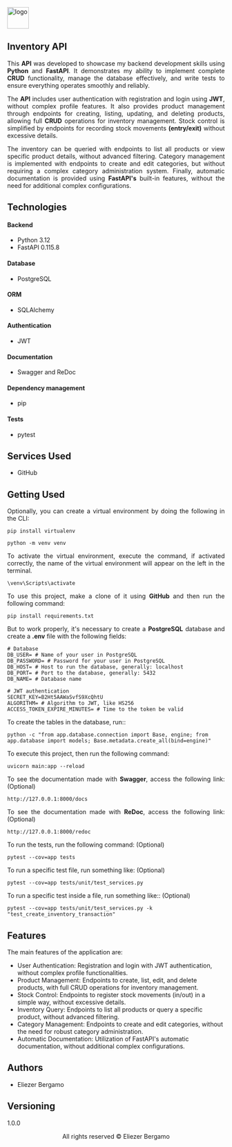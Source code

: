<img src="https://github.com/user-attachments/assets/f8d542d9-72a7-4031-8563-0c41549973b3" alt="logo" width="50"/>

<section>
  <div>
    <h1>Inventory API</h1>
    <p align="justify">
      This <b>API</b> was developed to showcase my backend development skills using
      <b>Python</b> and <b>FastAPI</b>. It demonstrates my ability to implement
      complete <b>CRUD</b> functionality, manage the database effectively, and write
      tests to ensure everything operates smoothly and reliably.
    </p>
    <p  align="justify">
      The <b>API</b> includes user authentication with registration and login using <b>JWT</b>,
      without complex profile features. It also provides product management through
      endpoints for creating, listing, updating, and deleting products, allowing full
      <b>CRUD</b> operations for inventory management. Stock control is simplified by endpoints
      for recording stock movements <b>(entry/exit)</b> without excessive details.
    </p>
    <p align="justify">
      The inventory can be queried with endpoints to list all products or view specific
      product details, without advanced filtering. Category management is implemented
      with endpoints to create and edit categories, but without requiring a complex
      category administration system. Finally, automatic documentation is provided using
      <b>FastAPI's</b> built-in features, without the need for additional complex configurations.
    </p>
  </div>

  <div>
    <h2>Technologies</h2>
    <h4>Backend</h4>
    <ul>
      <li>Python 3.12</li>
      <li>FastAPI 0.115.8</li>
    </ul>
    <h4>Database</h4>
    <ul>
      <li>PostgreSQL</li>
    </ul>
    <h4>ORM</h4>
    <ul>
      <li>SQLAlchemy</li>
    </ul>
    <h4>Authentication</h4>
    <ul>
      <li>JWT</li>
    </ul>
    <h4>Documentation</h4>
    <ul>
      <li>Swagger and ReDoc</li>
    </ul>
    <h4>Dependency management</h4>
    <ul>
      <li>pip</li>
    </ul>
    <h4>Tests</h4>
    <ul>
      <li>pytest</li>
    </ul>
  </div>

  <div>
    <h2>Services Used</h2>
    <ul>
      <li>GitHub</li>
    </ul>
  </div>

  <div>
    <h2>Getting Used</h2>
  <p align="justify">
    Optionally, you can create a virtual environment by doing the following in the CLI:

  ```
  pip install virtualenv
  ```

  ```
  python -m venv venv
  ```
  </p>

  <p align="justify">
    To activate the virtual environment, execute the command, if activated correctly,
    the name of the virtual environment will appear on the left in the terminal.

  ```
  \venv\Scripts\activate
  ```
  </p>

  <p align="justify">
    To use this project, make a clone of it using <b>GitHub</b> and then run the following command:

  ```
  pip install requirements.txt
  ```
  </p>

  <p align="justify">
    But to work properly, it's necessary to create a <b>PostgreSQL</b> database and create a <b>.env</b> file
    with the following fields:

  ```
  # Database
  DB_USER= # Name of your user in PostgreSQL
  DB_PASSWORD= # Password for your user in PostgreSQL
  DB_HOST= # Host to run the database, generally: localhost
  DB_PORT= # Port to the database, generally: 5432
  DB_NAME= # Database name
  
  # JWT authentication
  SECRET_KEY=B2Ht5AAWaSvfS9XcQhtU
  ALGORITHM= # Algorithm to JWT, like HS256
  ACCESS_TOKEN_EXPIRE_MINUTES= # Time to the token be valid
  ```
  </p>

  <p align="justify">
    To create the tables in the database, run::

  ```
  python -c "from app.database.connection import Base, engine; from app.database import models; Base.metadata.create_all(bind=engine)"
  ```
  </p>

  <p align="justify">
    To execute this project, then run the following command:

  ```
  uvicorn main:app --reload
  ```
  </p>

  <p align="justify">
    To see the documentation made with <b>Swagger</b>, access the following link: (Optional)

  ```
  http://127.0.0.1:8000/docs
  ```
  </p>

  <p align="justify">
    To see the documentation made with <b>ReDoc</b>, access the following link: (Optional)

  ```
  http://127.0.0.1:8000/redoc
  ```
  </p>

  <p align="justify">
    To run the tests, run the following command: (Optional)

  ```
  pytest --cov=app tests
  ```
  </p>

  <p align="justify">
    To run a specific test file, run something like: (Optional)

  ```
  pytest --cov=app tests/unit/test_services.py
  ```
  </p>
  </div>

  <p align="justify">
    To run a specific test inside a file, run something like:: (Optional)

  ```
  pytest --cov=app tests/unit/test_services.py -k "test_create_inventory_transaction" 
  ```
  </p>
  </div>

  <div>
    <h2>Features</h2>
    <p>The main features of the application are:</p>
    <ul>
      <li>User Authentication: Registration and login with JWT authentication, without complex profile functionalities.</li>
      <li>Product Management: Endpoints to create, list, edit, and delete products, with full CRUD operations for inventory management.</li>
      <li>Stock Control: Endpoints to register stock movements (in/out) in a simple way, without excessive details.</li>
      <li>Inventory Query: Endpoints to list all products or query a specific product, without advanced filtering.</li>
      <li>Category Management: Endpoints to create and edit categories, without the need for robust category administration.</li>
      <li>Automatic Documentation: Utilization of FastAPI's automatic documentation, without additional complex configurations.</li>
    </ul>
</div>

  <div>
    <h2>Authors</h2>
    <ul>
      <li>
        Eliezer Bergamo
      </li>
    </ul>
  </div>

  <div>
    <h2>Versioning</h2>
    <p>1.0.0</p>
  </div>

  <footer>
    <p align="center">All rights reserved &copy Eliezer Bergamo</p>
  </footer>
</section>

